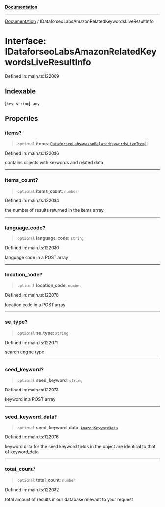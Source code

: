 [**Documentation**](../README.md)

***

[Documentation](../README.md) / IDataforseoLabsAmazonRelatedKeywordsLiveResultInfo

# Interface: IDataforseoLabsAmazonRelatedKeywordsLiveResultInfo

Defined in: main.ts:122069

## Indexable

\[`key`: `string`\]: `any`

## Properties

### items?

> `optional` **items**: [`DataforseoLabsAmazonRelatedKeywordsLiveItem`](../classes/DataforseoLabsAmazonRelatedKeywordsLiveItem.md)[]

Defined in: main.ts:122086

contains objects with keywords and related data

***

### items\_count?

> `optional` **items\_count**: `number`

Defined in: main.ts:122084

the number of results returned in the items array

***

### language\_code?

> `optional` **language\_code**: `string`

Defined in: main.ts:122080

language code in a POST array

***

### location\_code?

> `optional` **location\_code**: `number`

Defined in: main.ts:122078

location code in a POST array

***

### se\_type?

> `optional` **se\_type**: `string`

Defined in: main.ts:122071

search engine type

***

### seed\_keyword?

> `optional` **seed\_keyword**: `string`

Defined in: main.ts:122073

keyword in a POST array

***

### seed\_keyword\_data?

> `optional` **seed\_keyword\_data**: [`AmazonKeywordData`](../classes/AmazonKeywordData.md)

Defined in: main.ts:122076

keyword data for the seed keyword
fields in the object are identical to that of keyword_data

***

### total\_count?

> `optional` **total\_count**: `number`

Defined in: main.ts:122082

total amount of results in our database relevant to your request
